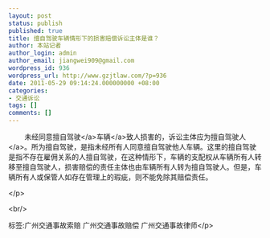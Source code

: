```yaml
---
layout: post
status: publish
published: true
title: 擅自驾驶车辆情形下的损害赔偿诉讼主体是谁？
author: 本站记者
author_login: admin
author_email: jiangwei909@gmail.com
wordpress_id: 936
wordpress_url: http://www.gzjtlaw.com/?p=936
date: 2011-05-29 09:14:24.000000000 +08:00
categories:
- 交通诉讼
tags: []
comments: []
---
```

<p><p>　　 未经同意擅自<a>驾驶<&#47;a><a>车辆<&#47;a>致人损害的，诉讼主体应为擅自<a>驾驶人<&#47;a>。所为擅自驾驶，是指未经所有人同意擅自驾驶他人车辆。这里的擅自驾驶是指不存在雇佣关系的人擅自驾驶，在这种情形下，车辆的支配权从车辆所有人转移至擅自驾驶人，损害赔偿的责任主体也由车辆所有人转为擅自驾驶人。但是，车辆所有人或保管人如存在管理上的瑕疵，则不能免除其赔偿责任。<p><&#47;p><br&#47;><p>标签:广州交通事故索赔 广州交通事故赔偿 广州交通事故律师<&#47;p>
